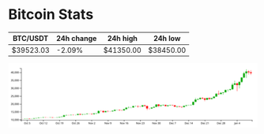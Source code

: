 # Bitcoin Stats

BTC/USDT|24h change|24h high|24h low|
|---|---|---|---|
|$39523.03|-2.09%|$41350.00|$38450.00|

<img src="./chart.svg">
